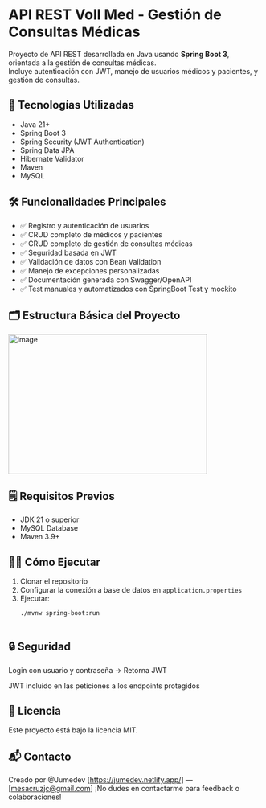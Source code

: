 # API REST Voll Med - Gestión de Consultas Médicas

Proyecto de API REST desarrollada en Java usando **Spring Boot 3**, orientada a la gestión de consultas médicas.  
Incluye autenticación con JWT, manejo de usuarios médicos y pacientes, y gestión de consultas.

## 🚀 Tecnologías Utilizadas
- Java 21+
- Spring Boot 3
- Spring Security (JWT Authentication)
- Spring Data JPA
- Hibernate Validator
- Maven
- MySQL

## 🛠️ Funcionalidades Principales
- ✅ Registro y autenticación de usuarios
- ✅ CRUD completo de médicos y pacientes
- ✅ CRUD completo de gestión de consultas médicas
- ✅ Seguridad basada en JWT
- ✅ Validación de datos con Bean Validation
- ✅ Manejo de excepciones personalizadas
- ✅ Documentación generada con Swagger/OpenAPI
- ✅ Test manuales y automatizados con SpringBoot Test y mockito

## 🗂️ Estructura Básica del Proyecto
<img width="395" height="278" alt="image" src="https://github.com/user-attachments/assets/c918ea86-e8e9-433e-96cc-0fea1edae98f" />

## 🗒️ Requisitos Previos
- JDK 21 o superior
- MySQL Database
- Maven 3.9+

## 🏃‍♂️ Cómo Ejecutar
1. Clonar el repositorio
2. Configurar la conexión a base de datos en `application.properties`
3. Ejecutar:
   ```bash
   ./mvnw spring-boot:run
 
## 🔒 Seguridad
Login con usuario y contraseña → Retorna JWT

JWT incluido en las peticiones a los endpoints protegidos

## 📄 Licencia
Este proyecto está bajo la licencia MIT.

## 📬 Contacto
Creado por @Jumedev [https://jumedev.netlify.app/] — [mesacruzjc@gmail.com] ¡No dudes en contactarme para feedback o colaboraciones!
